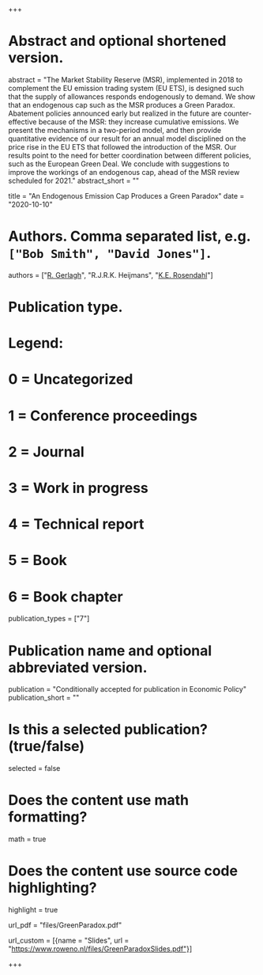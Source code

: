 +++
# Abstract and optional shortened version.
abstract = "The Market Stability Reserve (MSR), implemented in 2018 to complement the EU emission trading system (EU ETS), is designed such that the supply of allowances responds endogenously to demand. We show that an endogenous cap such as the MSR produces a Green Paradox. Abatement policies announced early but realized in the future are counter-effective because of the MSR: they increase cumulative emissions. We present the mechanisms in a two-period model, and then provide quantitative evidence of our result for an annual model disciplined on the price rise in the EU ETS that followed the introduction of the MSR. Our results point to the need for better coordination between different policies, such as the European Green Deal. We conclude with suggestions to improve the workings of an endogenous cap, ahead of the MSR review scheduled for 2021."
abstract_short = ""

title = "An Endogenous Emission Cap Produces a Green Paradox"
date = "2020-10-10"

# Authors. Comma separated list, e.g. `["Bob Smith", "David Jones"]`.
authors = ["[R. Gerlagh](http://www.gerlagh.nl)", "R.J.R.K. Heijmans", "[K.E. Rosendahl](https://www.nmbu.no/emp/knut.einar.rosendahl)"]

# Publication type.
# Legend:
# 0 = Uncategorized
# 1 = Conference proceedings
# 2 = Journal
# 3 = Work in progress
# 4 = Technical report
# 5 = Book
# 6 = Book chapter
publication_types = ["7"]

# Publication name and optional abbreviated version.
publication = "Conditionally accepted for publication in Economic Policy"
publication_short = ""

# Is this a selected publication? (true/false)
selected = false


# Does the content use math formatting?
math = true

# Does the content use source code highlighting?
highlight = true

url_pdf = "files/GreenParadox.pdf"

url_custom = [{name = "Slides", url = "https://www.roweno.nl/files/GreenParadoxSlides.pdf"}]

+++

